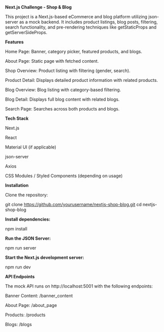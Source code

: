 **Next.js Challenge - Shop & Blog**

This project is a Next.js-based eCommerce and blog platform utilizing json-server as a mock backend. It includes product listings, blog posts, filtering, search functionality, and pre-rendering techniques like getStaticProps and getServerSideProps.

**Features**

Home Page: Banner, category picker, featured products, and blogs.

About Page: Static page with fetched content.

Shop Overview: Product listing with filtering (gender, search).

Product Detail: Displays detailed product information with related products.

Blog Overview: Blog listing with category-based filtering.

Blog Detail: Displays full blog content with related blogs.

Search Page: Searches across both products and blogs.

**Tech Stack**

Next.js

React

Material UI (if applicable)

json-server

Axios

CSS Modules / Styled Components (depending on usage)

**Installation**

Clone the repository:

git clone https://github.com/yourusername/nextjs-shop-blog.git
cd nextjs-shop-blog

**Install dependencies:**

npm install

**Run the JSON Server:**

npm run server

**Start the Next.js development server:**

npm run dev

**API Endpoints**

The mock API runs on http://localhost:5001 with the following endpoints:

Banner Content: /banner_content

About Page: /about_page

Products: /products

Blogs: /blogs
